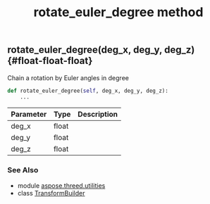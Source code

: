﻿---
title: rotate_euler_degree method
second_title: Aspose.3D for Python via .NET API References
description: 
type: docs
weight: 90
url: /python-net/aspose.threed.utilities/transformbuilder/rotate_euler_degree/
is_root: false
---

## rotate_euler_degree(deg_x, deg_y, deg_z) {#float-float-float}

Chain a rotation by Euler angles in degree



```python
def rotate_euler_degree(self, deg_x, deg_y, deg_z):
    ...
```


| Parameter | Type | Description |
| :- | :- | :- |
| deg_x | float |  |
| deg_y | float |  |
| deg_z | float |  |



### See Also
* module [aspose.threed.utilities](../../)
* class [TransformBuilder](/3d/python-net/aspose.threed.utilities/transformbuilder)
